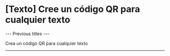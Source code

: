 <h1>[Texto] Cree un código QR para cualquier texto</h1>

--- Previous titles ---

Crea un código QR para cualquier texto

----------
